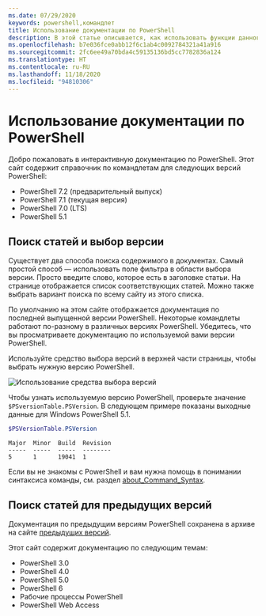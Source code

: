 ```yaml
---
ms.date: 07/29/2020
keywords: powershell,командлет
title: Использование документации по PowerShell
description: В этой статье описывается, как использовать функции данного сайта, включая фильтрацию при поиске и выбор версий.
ms.openlocfilehash: b7e036fce0abb12f6c1ab4c0092784321a41a916
ms.sourcegitcommit: 2fc6ee49a70bda4c59135136bd5cc7782836a124
ms.translationtype: HT
ms.contentlocale: ru-RU
ms.lasthandoff: 11/18/2020
ms.locfileid: "94810306"
---
```

# <a name="how-to-use-the-powershell-documentation"></a>Использование документации по PowerShell

Добро пожаловать в интерактивную документацию по PowerShell. Этот сайт содержит справочник по командлетам для следующих версий PowerShell:

- PowerShell 7.2 (предварительный выпуск)
- PowerShell 7.1 (текущая версия)
- PowerShell 7.0 (LTS)
- PowerShell 5.1

## <a name="finding-articles-and-selecting-a-version"></a>Поиск статей и выбор версии

Существует два способа поиска содержимого в документах. Самый простой способ — использовать поле фильтра в области выбора версии. Просто введите слово, которое есть в заголовке статьи. На странице отображается список соответствующих статей. Можно также выбрать вариант поиска по всему сайту из этого списка.

По умолчанию на этом сайте отображается документация по последней выпущенной версии PowerShell. Некоторые командлеты работают по-разному в различных версиях PowerShell. Убедитесь, что вы просматриваете документацию по используемой вами версии PowerShell.

Используйте средство выбора версий в верхней части страницы, чтобы выбрать нужную версию PowerShell.

![Использование средства выбора версий](media/how-to-use-docs/version-search.gif)

Чтобы узнать используемую версию PowerShell, проверьте значение `$PSversionTable.PSVersion`. В следующем примере показаны выходные данные для Windows PowerShell 5.1.

```powershell
$PSVersionTable.PSVersion
```

```Output
Major  Minor  Build  Revision
-----  -----  -----  --------
5      1      19041  1
```

Если вы не знакомы с PowerShell и вам нужна помощь в понимании синтаксиса команды, см. раздел [about_Command_Syntax](/powershell/module/microsoft.powershell.core/about/about_command_syntax).

## <a name="finding-articles-for-previous-versions"></a>Поиск статей для предыдущих версий

Документация по предыдущим версиям PowerShell сохранена в архиве на сайте [предыдущих версий](https://aka.ms/PSLegacyDocs).

Этот сайт содержит документацию по следующим темам:

- PowerShell 3.0
- PowerShell 4.0
- PowerShell 5.0
- PowerShell 6
- Рабочие процессы PowerShell
- PowerShell Web Access

